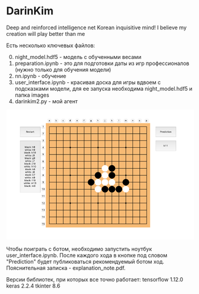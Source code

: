 # DarinKim
Deep and reinforced intelligence net Korean inquisitive mind! 
I believe my creation will play better than me

Есть несколько ключевых файлов:

0) night_model.hdf5 - модель с обученными весами
1) preparation.ipynb - это для подготовки даты из игр профессионалов (нужно только для обучения модели)
2) nn.ipynb - обучение
3) user_interface.ipynb - красивая доска для игры вдвоем с подсказками модели, для ее запуска необходима night_model.hdf5 и папка images
4) darinkim2.py - мой агент

![Screenshot](/images/BOARD_EXAMPLE.png)

Чтобы поиграть с ботом, необходимо запустить ноутбук user_interface.ipynb. После каждого хода в кнопке под словом "Prediction" будет публиковаться рекомендуемый ботом ход. Пояснительная записка - explanation_note.pdf. 


Версии библиотек, при которых все точно работает:
tensorflow 1.12.0
keras 2.2.4
tkinter 8.6
